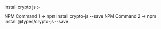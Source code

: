install crypto js :-

NPM Command 1 -> npm install crypto-js --save
NPM Command 2 -> npm install @types/crypto-js --save